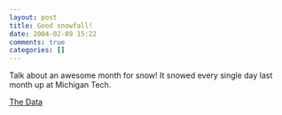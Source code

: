```yaml
---
layout: post
title: Good snowfall!
date: 2004-02-09 15:22
comments: true
categories: []
---
```

Talk about an awesome month for snow! It snowed every single day last month up at Michigan Tech.

<a href="http://www.admin.mtu.edu/alumni/snowfall/snowday.htm">The Data</a>
